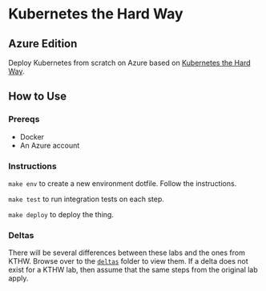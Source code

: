 # Kubernetes the Hard Way
## Azure Edition

Deploy Kubernetes from scratch on Azure based on
[Kubernetes the Hard Way](https://github.com/kelseyhightower/kubernetes-the-hard-way).

## How to Use

### Prereqs

- Docker
- An Azure account

### Instructions

`make env` to create a new environment dotfile. Follow the instructions.

`make test` to run integration tests on each step.

`make deploy` to deploy the thing.

### Deltas

There will be several differences between these labs and the ones from KTHW. Browse over
to the [`deltas`](./deltas) folder to view them. If a delta does not exist for a KTHW lab,
then assume that the same steps from the original lab apply.
